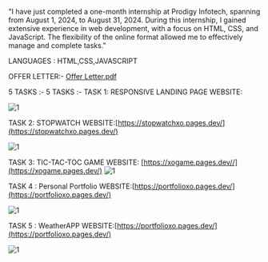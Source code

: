 "I have just completed a one-month internship at Prodigy Infotech, spanning from August 1, 2024, to August 31, 2024. During this internship, I gained extensive experience in web development, with a focus on HTML, CSS, and JavaScript. The flexibility of the online format allowed me to effectively manage and complete tasks."



LANGUAGES : HTML,CSS,JAVASCRIPT

OFFER LETTER:-
[Offer Letter.pdf](https://github.com/user-attachments/files/16749356/Offer.Letter.pdf)

5 TASKS :-
5 TASKS :-
TASK 1: RESPONSIVE LANDING PAGE
WEBSITE: 

![1](https://github.com/user-attachments/assets/bdbeaa3c-7a63-4cc8-a971-24708475c4e6)

TASK 2: STOPWATCH
WEBSITE:[https://stopwatchxo.pages.dev/](https://stopwatchxo.pages.dev/)

![1](https://github.com/user-attachments/assets/963eff92-f534-4447-a95c-bc9f94d364a9)

TASK 3: TIC-TAC-TOC GAME
WEBSITE: [https://xogame.pages.dev//](https://xogame.pages.dev/)
![1](https://github.com/user-attachments/assets/4cb0cbc7-3642-4b68-ae94-6ef5b705db5a)

TASK 4 : Personal Portfolio
WEBSITE:[https://portfolioxo.pages.dev/](https://portfolioxo.pages.dev/)

![1](https://github.com/user-attachments/assets/f84c2c66-54b1-4bd8-b4cc-62f24e49f444)

TASK 5 : WeatherAPP
WEBSITE:[https://portfolioxo.pages.dev/](https://portfolioxo.pages.dev/)


![1](https://github.com/user-attachments/assets/b2b9dab3-8dab-4499-a867-29fe16d601a6)

